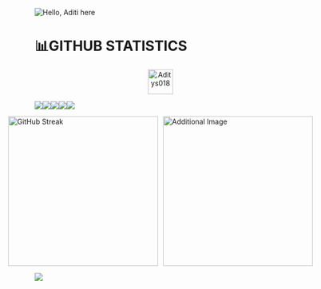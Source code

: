 

![Hello, Aditi here](https://github.com/Aditys018/Aditys018/assets/100122761/6dccbffe-fcf5-4088-bb4a-24439a538879)


# 📊GITHUB STATISTICS
 
<p align="center" margin="50cm"> <img src="https://komarev.com/ghpvc/?username=Aditys018&label=Visitor's%20Count&color=0e75b6&style=flat" alt="Aditys018 "  height="50" length="40" /> </p>

![](http://github-profile-summary-cards.vercel.app/api/cards/profile-details?username=Aditys018&theme=radical)![](http://github-profile-summary-cards.vercel.app/api/cards/repos-per-language?username=Aditys018&theme=radical)![](http://github-profile-summary-cards.vercel.app/api/cards/most-commit-language?username=Aditys018&theme=radical)![](http://github-profile-summary-cards.vercel.app/api/cards/stats?username=Aditys018&theme=radical)![](http://github-profile-summary-cards.vercel.app/api/cards/productive-time?username=Aditys018&theme=radical&utcOffset=8)


<div style="display: flex; justify-content: center; align-items: center;">
    <a href="https://git.io/streak-stats">
        <img src="https://streak-stats.demolab.com?user=Aditys018&theme=shadow_red&hide_border=true&card_width=300&hide_total_contributions=true" alt="GitHub Streak" style="width: 300px;">
    </a>
    <img src="https://i.pinimg.com/564x/d6/aa/1e/d6aa1e735d4bbe0e52c2bcd7759f3422.jpg" alt="Additional Image" style="width: 300px; margin-left: 10px;">
</div>







![](https://capsule-render.vercel.app/api?type=waving&height=100&width=500&section=footer&align=center)


<!-- <h1 align="left">SKILLS</h1>
<div align="center">
<p>

![C++](https://img.shields.io/badge/c++-%2300599C.svg?style=for-the-badge&logo=c%2B%2B&logoColor=white) 
 ![CSS3](https://img.shields.io/badge/css3-%231572B6.svg?style=for-the-badge&logo=css3&logoColor=white)
 ![HTML5](https://img.shields.io/badge/html5-%23E34F26.svg?style=for-the-badge&logo=html5&logoColor=white)
 ![Java](https://img.shields.io/badge/java-%23ED8B00.svg?style=for-the-badge&logo=java&logoColor=white)
![Python](https://img.shields.io/badge/python-3670A0?style=for-the-badge&logo=python&logoColor=ffdd54) 
 
 </p>
  
  </div>
 <div align="center">
<p>


![JavaScript](https://img.shields.io/badge/javascript-%23323330.svg?style=for-the-badge&logo=javascript&logoColor=%23F7DF1E)
![PHP](https://img.shields.io/badge/php-%23777BB4.svg?style=for-the-badge&logo=php&logoColor=white)
<!-- ![Bootstrap](https://img.shields.io/badge/bootstrap-%23563D7C.svg?style=for-the-badge&logo=bootstrap&logoColor=white) -->
<!-- ![NodeJS](https://img.shields.io/badge/node.js-6DA55F?style=for-the-badge&logo=node.js&logoColor=white) -->
<!--![React](https://img.shields.io/badge/react-%2320232a.svg?style=for-the-badge&logo=react&logoColor=%2361DAFB) -->
<!-- ![MongoDB](https://img.shields.io/badge/MongoDB-%234ea94b.svg?style=for-the-badge&logo=mongodb&logoColor=white) 
 
 ![MySQL](https://img.shields.io/badge/mysql-%2300f.svg?style=for-the-badge&logo=mysql&logoColor=white)
 ![Canva](https://img.shields.io/badge/Canva-%2300C4CC.svg?style=for-the-badge&logo=Canva&logoColor=white)
 ![Android Studio](https://img.shields.io/badge/Android%20Studio-3DDC84.svg?style=for-the-badge&logo=android-studio&logoColor=white)
 ![Kotlin](https://img.shields.io/badge/kotlin-%237F52FF.svg?style=for-the-badge&logo=kotlin&logoColor=white)
 ![Google Cloud](https://img.shields.io/badge/GoogleCloud-%234285F4.svg?style=for-the-badge&logo=google-cloud&logoColor=white

 </p>
 </div>  -->


<!--
<h1 align="center">HACKERRANK BADGES</h1>
<div align="center">

 ![Hackerrank Stats](https://hackerrank-stats.vercel.app/api?username=adityssh_in)
</div>

<tr>
  <td align="left">
  <p align="left">
    <a href="https://github.com/Aditys018">
      <img align="left"src="https://github-readme-stats.vercel.app/api/top-langs?username=Aditys018&show_icons=true&theme=tokyo-night&locale=en&bg_color=0d1117&hide_border=false&layout=compact"/>
    </a>
    </td>
    -->



<!-- <img align="right" alt="coding" width="300" height="350" src="https://i.pinimg.com/564x/72/9a/e5/729ae50c9b1b9a77aa50b3e4486b7b9c.jpg"> -->

<!-- ![Top Langs](https://github-readme-stats.vercel.app/api/top-langs/?username=Aditys018&layout=compact&show_icons=true&bg_color=0d1117&hide_border=false) -->

<!--
 <td colspan=2 align="center">
      <a href="https://git.io/streak-stats"><img src="https://github-readme-streak-stats.herokuapp.com/?user=Aditys018&theme=github-dark-blue&hide_border=false" /></a>
    </td>


[![Aditi's github activity graph](https://github-readme-activity-graph.vercel.app/graph?username=Aditys018&bg_color=0d1117&color=3A9BDC&line=3A9BDC&area_color=FFFFFF&point=FFFFFF&area=true&hide_border=false)](https://github.com/Aditys018/github-readme-activity-graph)  -->



<!-- [![Aditi's github activity graph](https://github-readme-activity-graph.vercel.app/graph?username=Aditys018&theme=tokyo-night)](https://github.com/Aditys018/github-readme-activity-graph) -->






